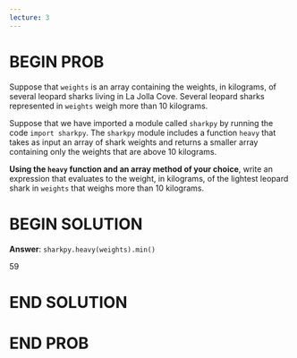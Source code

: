 ```yaml
---
lecture: 3
---
```


# BEGIN PROB

Suppose that `weights` is an array containing the weights, in kilograms,
of several leopard sharks living in La Jolla Cove. Several leopard
sharks represented in `weights` weigh more than 10 kilograms.

Suppose that we have imported a module called `sharkpy` by running the
code `import sharkpy`. The `sharkpy` module includes a function `heavy`
that takes as input an array of shark weights and returns a smaller
array containing only the weights that are above 10 kilograms.

**Using the `heavy` function and an array method of your choice**, write
an expression that evaluates to the weight, in kilograms, of the
lightest leopard shark in `weights` that weighs more than 10 kilograms.

# BEGIN SOLUTION

**Answer**: `sharkpy.heavy(weights).min()`

<average>59</average>

# END SOLUTION

# END PROB